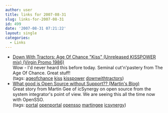 ```yaml
---
author: user
title: links for 2007-08-31
slug: links-for-2007-08-31
id: 499
date: '2007-08-31 07:21:22'
layout: single
categories:
  - Links
---
```


*   [Down With Tractors: Age Of Chance "Kiss" (Unreleased KISSPOWER mix) (Virgin Promo 1986)](http://downwithtractors.blogspot.com/2007/08/age-of-chance-kiss-unreleased-kisspower.html)  
    Wow - I'd never heard this before today. Seminal cut'n'pastery from The Age Of Chance. Great stuff!  
    (tags: [ageofchance](http://del.icio.us/superpat/ageofchance) [kiss](http://del.icio.us/superpat/kiss) [kisspower](http://del.icio.us/superpat/kisspower) [downwithtractors](http://del.icio.us/superpat/downwithtractors))  
*   [What good is Open Source without Support?? (Martin's Blog)](http://icsynergy.com/martin/2007/08/what_good_is_open_source_witho.html)  
    Great story from Martin Gee of icSynergy on open source from the system integrator's point of view. We are seeing this all the time now with OpenSSO.  
    (tags: [portal](http://del.icio.us/superpat/portal) [openportal](http://del.icio.us/superpat/openportal) [opensso](http://del.icio.us/superpat/opensso) [martingee](http://del.icio.us/superpat/martingee) [icsynergy](http://del.icio.us/superpat/icsynergy))  
